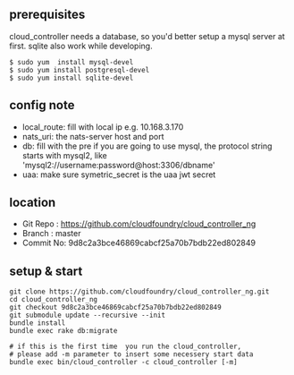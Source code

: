 ## prerequisites

cloud_controller needs a database, so you'd better setup a mysql server at first. sqlite also work while developing.

    $ sudo yum  install mysql-devel
    $ sudo yum install postgresql-devel
    $ sudo yum install sqlite-devel
    

    

## config note

- local_route: fill with local ip e.g. 10.168.3.170
- nats_uri: the nats-server host and port
- db: fill with the pre if you are going to use mysql, the protocol string starts with mysql2, like 'mysql2://username:password@host:3306/dbname'
- uaa: make sure symetric_secret is the uaa jwt secret 

## location
- Git Repo : https://github.com/cloudfoundry/cloud_controller_ng 
- Branch : master
- Commit No: 9d8c2a3bce46869cabcf25a70b7bdb22ed802849


## setup & start

    git clone https://github.com/cloudfoundry/cloud_controller_ng.git
    cd cloud_controller_ng 
	git checkout 9d8c2a3bce46869cabcf25a70b7bdb22ed802849
    git submodule update --recursive --init
    bundle install
    bundle exec rake db:migrate
    
    # if this is the first time  you run the cloud_controller, 
    # please add -m parameter to insert some necessery start data
    bundle exec bin/cloud_controller -c cloud_controller [-m]

